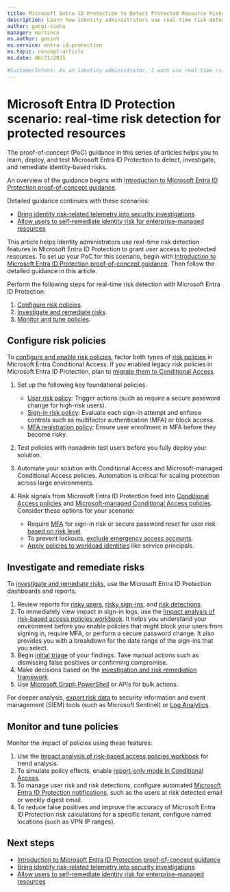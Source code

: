 ```yaml
---
title: Microsoft Entra ID Protection to Detect Protected Resource Risks
description: Learn how identity administrators use real-time risk detection features in Microsoft Entra ID Protection to grant user access to protected resources.
author: gargi-sinha
manager: martinco
ms.author: gasinh
ms.service: entra-id-protection
ms.topic: concept-article
ms.date: 08/21/2025

#CustomerIntent: As an identity administrator, I want use real-time risk detection features in Microsoft Entra ID Protection so that I can grant user access to protected resources.
---
```

# Microsoft Entra ID Protection scenario: real-time risk detection for protected resources

The proof-of-concept (PoC) guidance in this series of articles helps you to learn, deploy, and test Microsoft Entra ID Protection to detect, investigate, and remediate identity-based risks.

An overview of the guidance begins with [Introduction to Microsoft Entra ID Protection proof-of-concept guidance](id-protection-poc-guide-intro.md).

Detailed guidance continues with these scenarios:

- [Bring identity risk-related telemetry into security investigations](id-protection-poc-investigate.md)
- [Allow users to self-remediate identity risk for enterprise-managed resources](id-protection-poc-remediate.md)

This article helps identity administrators use real-time risk detection features in Microsoft Entra ID Protection to grant user access to protected resources. To set up your PoC for this scenario, begin with [Introduction to Microsoft Entra ID Protection proof-of-concept guidance](id-protection-poc-guide-intro.md). Then follow the detailed guidance in this article.

Perform the following steps for real-time risk detection with Microsoft Entra ID Protection:

1. [Configure risk policies](#configure-risk-policies).
1. [Investigate and remediate risks](#investigate-and-remediate-risks).
1. [Monitor and tune policies](#monitor-and-tune-policies).

## Configure risk policies

To [configure and enable risk policies](../id-protection/howto-identity-protection-configure-risk-policies.md), factor both types of [risk policies](../id-protection/concept-identity-protection-policies.md) in Microsoft Entra Conditional Access. If you enabled legacy risk policies in Microsoft Entra ID Protection, plan to [migrate them to Conditional Access](../id-protection/howto-identity-protection-configure-risk-policies.md#migrate-to-conditional-access).

1. Set up the following key foundational policies.

   - [User risk policy](../id-protection/howto-identity-protection-configure-risk-policies.md): Trigger actions (such as require a secure password change for high-risk users).
   - [Sign-in risk policy](../id-protection/howto-identity-protection-configure-risk-policies.md#sign-in-risk-policy-in-conditional-access): Evaluate each sign-in attempt and enforce controls such as multifactor authentication (MFA) or block access.
   - [MFA registration policy](../id-protection/howto-identity-protection-configure-mfa-policy.md): Ensure user enrollment in MFA before they become risky.
  
1. Test policies with nonadmin test users before you fully deploy your solution.
1. Automate your solution with Conditional Access and Microsoft-managed Conditional Access policies. Automation is critical for scaling protection across large environments.
1. Risk signals from Microsoft Entra ID Protection feed into [Conditional Access policies](../identity/conditional-access/policy-all-users-mfa-strength.md) and [Microsoft-managed Conditional Access policies](../identity/conditional-access/managed-policies.md). Consider these options for your scenario:

   - Require [MFA](../identity/authentication/tutorial-enable-azure-mfa.md) for sign-in risk or secure password reset for user risk [based on risk level](../identity/authentication/tutorial-risk-based-sspr-mfa.md).
   - To prevent lockouts, [exclude emergency access accounts](../identity/role-based-access-control/security-emergency-access.md).
   - [Apply policies to workload identities](../identity/conditional-access/workload-identity.md) like service principals.

## Investigate and remediate risks

To [investigate and remediate risks](../id-protection/howto-identity-protection-remediate-unblock.md), use the Microsoft Entra ID Protection dashboards and reports.

1. Review reports for [risky users](../id-protection/howto-identity-protection-investigate-risk.md#risky-users-report), [risky sign-ins](../id-protection/howto-identity-protection-investigate-risk.md#risky-sign-ins-report), and [risk detections](../id-protection/howto-identity-protection-investigate-risk.md#risk-detections-report).
1. To immediately view impact in sign-in logs, use the [Impact analysis of risk-based access policies workbook](../id-protection/workbook-risk-based-policy-impact.md). It helps you understand your environment before you enable policies that might block your users from signing in, require MFA, or perform a secure password change. It also provides you with a breakdown for the date range of the sign-ins that you select.
1. Begin [initial triage](../id-protection/howto-identity-protection-investigate-risk.md#initial-triage) of your findings. Take manual actions such as dismissing false positives or confirming compromise.
1. Make decisions based on the [investigation and risk remediation framework](../id-protection/howto-identity-protection-investigate-risk.md#investigation-and-risk-remediation-framework).
1. Use [Microsoft Graph PowerShell](../id-protection/howto-identity-protection-graph-api.md) or APIs for bulk actions.

For deeper analysis, [export risk data](../id-protection/howto-export-risk-data.md) to security information and event management (SIEM) tools (such as Microsoft Sentinel) or [Log Analytics](../id-protection/howto-export-risk-data.md#log-analytics).

## Monitor and tune policies

Monitor the impact of policies using these features:

1. Use the [Impact analysis of risk-based access policies workbook](../id-protection/workbook-risk-based-policy-impact.md) for trend analysis.
1. To simulate policy effects, enable [report-only mode in Conditional Access](../identity/conditional-access/concept-conditional-access-report-only.md).
1. To manage user risk and risk detections, configure automated [Microsoft Entra ID Protection notifications](../id-protection/howto-identity-protection-configure-notifications.md), such as the users at risk detected email or weekly digest email.
1. To reduce false positives and improve the accuracy of Microsoft Entra ID Protection risk calculations for a specific tenant, configure named locations (such as VPN IP ranges).

## Next steps

- [Introduction to Microsoft Entra ID Protection proof-of-concept guidance](id-protection-poc-guide-intro.md)
- [Bring identity risk-related telemetry into security investigations](id-protection-poc-investigate.md)
- [Allow users to self-remediate identity risk for enterprise-managed resources](id-protection-poc-remediate.md)
